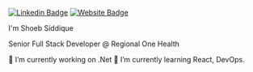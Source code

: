 [![Linkedin Badge](https://img.shields.io/badge/-ShoebSiddique-blue?style=flat-square&logo=Linkedin&logoColor=white&link=https://www.linkedin.com/in/siddiquishoeb/)](https://www.linkedin.com/in/siddiquishoeb/)
[![Website Badge](https://img.shields.io/badge/StackOverflow-ShoebSiddique-yellow)](https://stackoverflow.com/users/5089622/shoeb-siddique)

I'm Shoeb Siddique

Senior Full Stack Developer @ Regional One Health 

🔭 I’m currently working on .Net
🌱 I’m currently learning React, DevOps.
<!--
**ShoebSiddique/ShoebSiddique** is a ✨ _special_ ✨ repository because its `README.md` (this file) appears on your GitHub profile.

Here are some ideas to get you started:

- 🔭 I’m currently working on ...
- 🌱 I’m currently learning ...
- 👯 I’m looking to collaborate on ...
- 🤔 I’m looking for help with ...
- 💬 Ask me about ...
- 📫 How to reach me: ...
- 😄 Pronouns: ...
- ⚡ Fun fact: ...
-->

